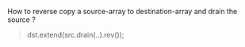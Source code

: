 How to reverse copy a source-array to destination-array and drain the source ?
> dst.extend(src.drain(..).rev());
